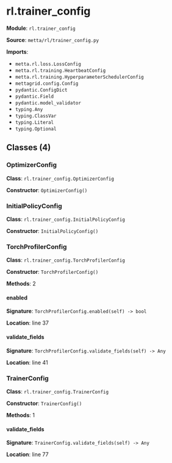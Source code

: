 # rl.trainer_config

**Module**: `rl.trainer_config`

**Source**: `metta/rl/trainer_config.py`

**Imports**:
- `metta.rl.loss.LossConfig`
- `metta.rl.training.HeartbeatConfig`
- `metta.rl.training.HyperparameterSchedulerConfig`
- `mettagrid.config.Config`
- `pydantic.ConfigDict`
- `pydantic.Field`
- `pydantic.model_validator`
- `typing.Any`
- `typing.ClassVar`
- `typing.Literal`
- `typing.Optional`

## Classes (4)

### OptimizerConfig

**Class**: `rl.trainer_config.OptimizerConfig`

**Constructor**: `OptimizerConfig()`

### InitialPolicyConfig

**Class**: `rl.trainer_config.InitialPolicyConfig`

**Constructor**: `InitialPolicyConfig()`

### TorchProfilerConfig

**Class**: `rl.trainer_config.TorchProfilerConfig`

**Constructor**: `TorchProfilerConfig()`

**Methods**: 2

#### enabled

**Signature**: `TorchProfilerConfig.enabled(self) -> bool`

**Location**: line 37

#### validate_fields

**Signature**: `TorchProfilerConfig.validate_fields(self) -> Any`

**Location**: line 41


### TrainerConfig

**Class**: `rl.trainer_config.TrainerConfig`

**Constructor**: `TrainerConfig()`

**Methods**: 1

#### validate_fields

**Signature**: `TrainerConfig.validate_fields(self) -> Any`

**Location**: line 77


